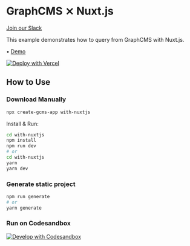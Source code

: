 # GraphCMS ⨯ Nuxt.js

[Join our Slack](https://slack.graphcms.com)

This example demonstrates how to query from GraphCMS with Nuxt.js.

• [Demo](https://graphcms-with-nuxtjs.vercel.app)

[![Deploy with Vercel](https://vercel.com/button)](https://vercel.com/import/project?template=https://github.com/GraphCMS/graphcms-examples/tree/master/with-nuxtjs)

## How to Use

### Download Manually

```bash
npx create-gcms-app with-nuxtjs
```

Install & Run:

```bash
cd with-nuxtjs
npm install
npm run dev
# or
cd with-nuxtjs
yarn
yarn dev
```

### Generate static project

```bash
npm run generate
# or
yarn generate
```

### Run on Codesandbox

[![Develop with Codesandbox](https://codesandbox.io/static/img/play-codesandbox.svg)](https://codesandbox.io/s/github/GraphCMS/graphcms-examples/tree/master/with-nuxtjs)
